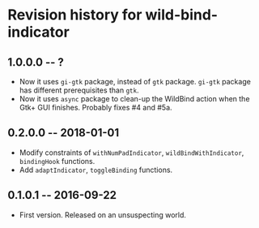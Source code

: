 # Revision history for wild-bind-indicator

## 1.0.0.0  -- ?

* Now it uses `gi-gtk` package, instead of `gtk` package. `gi-gtk` package has different prerequisites than `gtk`.
* Now it uses `async` package to clean-up the WildBind action when the Gtk+ GUI finishes. Probably fixes #4 and #5a.

## 0.2.0.0  -- 2018-01-01

* Modify constraints of `withNumPadIndicator`, `wildBindWithIndicator`, `bindingHook` functions.
* Add `adaptIndicator`, `toggleBinding` functions.

## 0.1.0.1  -- 2016-09-22

* First version. Released on an unsuspecting world.
